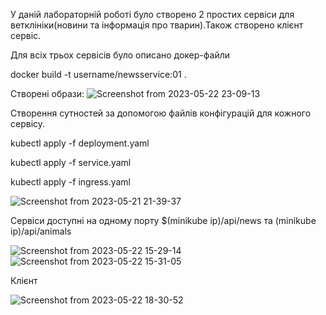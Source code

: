 У даній лабораторній роботі було створено 2 простих сервіси для ветклініки(новини та інформація про тварин).Також створено клієнт сервіс. 

Для всіх трьох сервісів було описано докер-файли 

docker build -t username/newsservice:01 .

Створені образи:
![Screenshot from 2023-05-22 23-09-13](https://github.com/darynaovcharenko/microserviceslabs/assets/87266279/62eb11ce-64e0-4d0e-999c-def8153b17fe)


Створення сутностей за допомогою файлів конфігурацій для кожного сервісу.

kubectl apply -f deployment.yaml

kubectl apply -f service.yaml

kubectl apply -f ingress.yaml

![Screenshot from 2023-05-21 21-39-37](https://github.com/darynaovcharenko/microserviceslabs/assets/87266279/6ea9514a-cfd0-4169-b0e2-981fa5b89ebf)

Сервіси доступні на одному порту $(minikube ip)/api/news  та (minikube ip)/api/animals 

![Screenshot from 2023-05-22 15-29-14](https://github.com/darynaovcharenko/microserviceslabs/assets/87266279/b6e43823-aeed-4b51-a003-6868ced4e2d9)
![Screenshot from 2023-05-22 15-31-05](https://github.com/darynaovcharenko/microserviceslabs/assets/87266279/7952db10-f551-4792-975e-a87b72570896)

Клієнт 


![Screenshot from 2023-05-22 18-30-52](https://github.com/darynaovcharenko/microserviceslabs/assets/87266279/5a7e2f55-75ee-40e9-abae-e9ab66ffdc5e)

